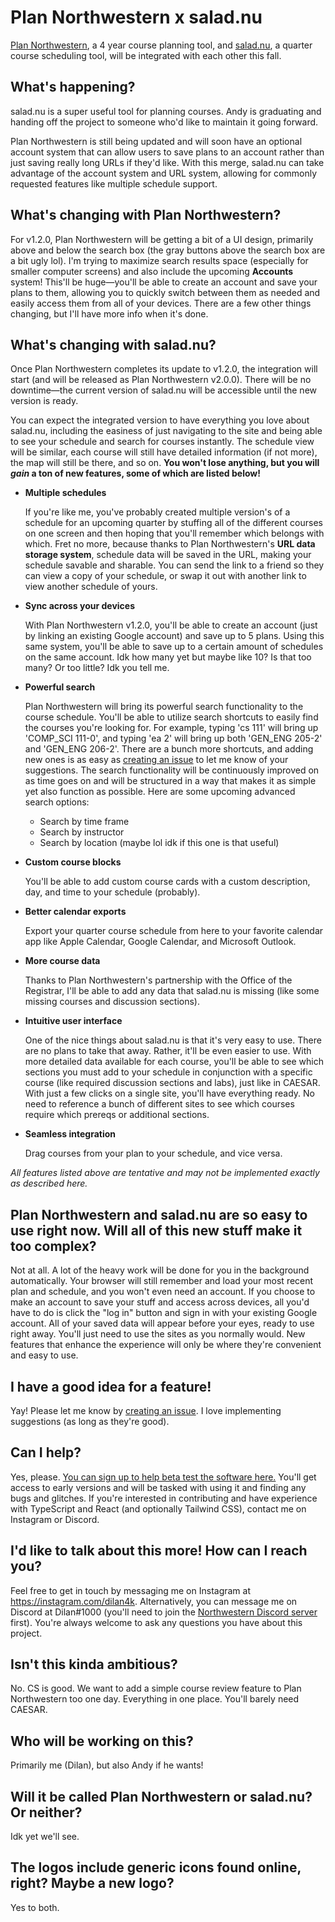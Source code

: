 # Plan Northwestern x salad.nu

[Plan Northwestern](https://www.plan-nu.com), a 4 year course planning tool, and [salad.nu](https://www.salad.nu), a quarter course scheduling tool, will be integrated with each other this fall.

## What's happening?

salad.nu is a super useful tool for planning courses. Andy is graduating and handing off the project to someone who'd like to maintain it going forward.

Plan Northwestern is still being updated and will soon have an optional account system that can allow users to save plans to an account rather than just saving really long URLs if they'd like. With this merge, salad.nu can take advantage of the account system and URL system, allowing for commonly requested features like multiple schedule support.

## What's changing with Plan Northwestern?

For v1.2.0, Plan Northwestern will be getting a bit of a UI design, primarily above and below the search box (the gray buttons above the search box are a bit ugly lol). I'm trying to maximize search results space (especially for smaller computer screens) and also include the upcoming **Accounts** system! This'll be huge—you'll be able to create an account and save your plans to them, allowing you to quickly switch between them as needed and easily access them from all of your devices. There are a few other things changing, but I'll have more info when it's done.

## What's changing with salad.nu?

Once Plan Northwestern completes its update to v1.2.0, the integration will start (and will be released as Plan Northwestern v2.0.0). There will be no downtime—the current version of salad.nu will be accessible until the new version is ready.

You can expect the integrated version to have everything you love about salad.nu, including the easiness of just navigating to the site and being able to see your schedule and search for courses instantly. The schedule view will be similar, each course will still have detailed information (if not more), the map will still be there, and so on. **You won't lose anything, but you will _gain_ a ton of new features, some of which are listed below!**

-   **Multiple schedules**

    If you're like me, you've probably created multiple version's of a schedule for an upcoming quarter by stuffing all of the different courses on one screen and then hoping that you'll remember which belongs with which. Fret no more, because thanks to Plan Northwestern's **URL data storage system**, schedule data will be saved in the URL, making your schedule savable and sharable. You can send the link to a friend so they can view a copy of your schedule, or swap it out with another link to view another schedule of yours.

-   **Sync across your devices**

    With Plan Northwestern v1.2.0, you'll be able to create an account (just by linking an existing Google account) and save up to 5 plans. Using this same system, you'll be able to save up to a certain amount of schedules on the same account. Idk how many yet but maybe like 10? Is that too many? Or too little? Idk you tell me.

-   **Powerful search**

    Plan Northwestern will bring its powerful search functionality to the course schedule. You'll be able to utilize search shortcuts to easily find the courses you're looking for. For example, typing 'cs 111' will bring up 'COMP_SCI 111-0', and typing 'ea 2' will bring up both 'GEN_ENG 205-2' and 'GEN_ENG 206-2'. There are a bunch more shortcuts, and adding new ones is as easy as [creating an issue](https://github.com/dilanx/plan-northwestern/issues) to let me know of your suggestions. The search functionality will be continuously improved on as time goes on and will be structured in a way that makes it as simple yet also function as possible. Here are some upcoming advanced search options:

    -   Search by time frame
    -   Search by instructor
    -   Search by location (maybe lol idk if this one is that useful)

-   **Custom course blocks**

    You'll be able to add custom course cards with a custom description, day, and time to your schedule (probably).

-   **Better calendar exports**

    Export your quarter course schedule from here to your favorite calendar app like Apple Calendar, Google Calendar, and Microsoft Outlook.

-   **More course data**

    Thanks to Plan Northwestern's partnership with the Office of the Registrar, I'll be able to add any data that salad.nu is missing (like some missing courses and discussion sections).

-   **Intuitive user interface**

    One of the nice things about salad.nu is that it's very easy to use. There are no plans to take that away. Rather, it'll be even easier to use. With more detailed data available for each course, you'll be able to see which sections you must add to your schedule in conjunction with a specific course (like required discussion sections and labs), just like in CAESAR. With just a few clicks on a single site, you'll have everything ready. No need to reference a bunch of different sites to see which courses require which prereqs or additional sections.

-   **Seamless integration**

    Drag courses from your plan to your schedule, and vice versa.

_All features listed above are tentative and may not be implemented exactly as described here._

## Plan Northwestern and salad.nu are so easy to use right now. Will all of this new stuff make it too complex?

Not at all. A lot of the heavy work will be done for you in the background automatically. Your browser will still remember and load your most recent plan and schedule, and you won't even need an account. If you choose to make an account to save your stuff and access across devices, all you'd have to do is click the "log in" button and sign in with your existing Google account. All of your saved data will appear before your eyes, ready to use right away. You'll just need to use the sites as you normally would. New features that enhance the experience will only be where they're convenient and easy to use.

## I have a good idea for a feature!

Yay! Please let me know by [creating an issue](https://github.com/dilanx/plan-northwestern/issues). I love implementing suggestions (as long as they're good).

## Can I help?

Yes, please. [You can sign up to help beta test the software here.](https://forms.gle/oqcm8q2qvX615Fry9) You'll get access to early versions and will be tasked with using it and finding any bugs and glitches. If you're interested in contributing and have experience with TypeScript and React (and optionally Tailwind CSS), contact me on Instagram or Discord.

## I'd like to talk about this more! How can I reach you?

Feel free to get in touch by messaging me on Instagram at https://instagram.com/dilan4k. Alternatively, you can message me on Discord at Dilan#1000 (you'll need to join the [Northwestern Discord server](https://discord.gg/aERJFBAhyP) first). You're always welcome to ask any questions you have about this project.

## Isn't this kinda ambitious?

No. CS is good. We want to add a simple course review feature to Plan Northwestern too one day. Everything in one place. You'll barely need CAESAR.

## Who will be working on this?

Primarily me (Dilan), but also Andy if he wants!

## Will it be called Plan Northwestern or salad.nu? Or neither?

Idk yet we'll see.

## The logos include generic icons found online, right? Maybe a new logo?

Yes to both.
